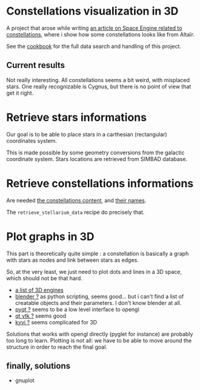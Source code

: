 # Constellations visualization in 3D
A project that arose while writing [an article on Space Engine related
to constellations](https://lucas.bourneuf.net/blog/se-constellations.html),
where i show how some constellations looks like from Altaïr.

See the [cookbook](cookbook.mkd) for the full data search and handling
of this project.

## Current results
Not really interesting. All constellations seems a bit weird, with misplaced stars.
One really recognizable is Cygnus, but there is no point of view that get it right.


# Retrieve stars informations
Our goal is to be able to place stars in a carthesian (rectangular)
coordinates system.

This is made possible by some geometry conversions from the galactic
coordinate system. Stars locations are retrieved from SIMBAD database.



# Retrieve constellations informations
Are needed [the constellations content](https://raw.githubusercontent.com/Stellarium/stellarium/master/skycultures/western/constellationship.fab), and
[their names](https://raw.githubusercontent.com/Stellarium/stellarium/master/skycultures/western/constellation_names.eng.fab).

The `retrieve_stellarium_data` recipe do precisely that.




# Plot graphs in 3D
This part is theoretically quite simple : a constellation is basically
a graph with stars as nodes and link between stars as edges.

So, at the very least, we just need to plot dots and lines
in a 3D space, which should not be that hard.

- [a list of 3D engines](https://stackoverflow.com/a/4523262/3077939)
- [blender ?](https://docs.blender.org/api/current/info_quickstart.html#) as python scripting, seems good… but i can't find a list of creatable objects and their parameters. I don't know blender at all.
- [pyqt ?]() seems to be a low level interface to opengl
- [qt vtk ?](http://www.ifnamemain.com/posts/2013/Dec/08/python_qt_vtk/) seems good
- [kyvi ?](https://kivy.org/docs/gettingstarted/intro.html) seems complicated for 3D

Solutions that works with opengl directly (pyglet for instance)
are probably too long to learn. Plotting is not all: we have to be able
to move around the structure in order to reach the final goal.

## finally, solutions
- gnuplot

